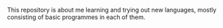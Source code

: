 This repository is about me learning and trying out new languages, mostly consisting of
basic programmes in each of them.
